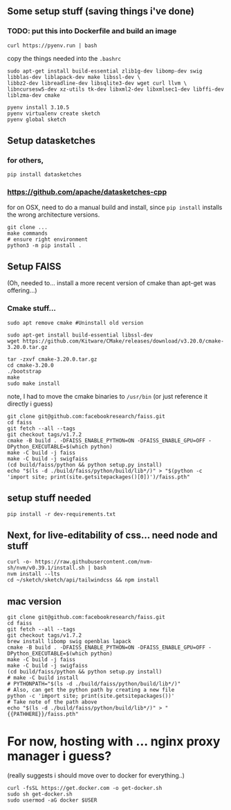 

## Some setup stuff (saving things i've done)

### TODO: put this into Dockerfile and build an image

```
curl https://pyenv.run | bash
```
copy the things needed into the `.bashrc`

```
sudo apt-get install build-essential zlib1g-dev libomp-dev swig libblas-dev liblapack-dev make libssl-dev \
libbz2-dev libreadline-dev libsqlite3-dev wget curl llvm \
libncursesw5-dev xz-utils tk-dev libxml2-dev libxmlsec1-dev libffi-dev liblzma-dev cmake
```

```
pyenv install 3.10.5
pyenv virtualenv create sketch
pyenv global sketch
```

## Setup datasketches

### for others, 
```
pip install datasketches
```

### https://github.com/apache/datasketches-cpp

for on OSX, need to do a manual build and install, since `pip install` installs the wrong architecture versions. 

```
git clone ...
make commands
# ensure right environment
python3 -m pip install .
```



## Setup FAISS


(Oh, needed to... install a more recent version of cmake than apt-get was offering...)

### Cmake stuff...
```
sudo apt remove cmake #Uninstall old version

sudo apt-get install build-essential libssl-dev
wget https://github.com/Kitware/CMake/releases/download/v3.20.0/cmake-3.20.0.tar.gz

tar -zxvf cmake-3.20.0.tar.gz
cd cmake-3.20.0
./bootstrap
make
sudo make install
```
 note, I had to move the cmake binaries to `/usr/bin` (or just reference it directly i guess)

```
git clone git@github.com:facebookresearch/faiss.git
cd faiss
git fetch --all --tags
git checkout tags/v1.7.2
cmake -B build . -DFAISS_ENABLE_PYTHON=ON -DFAISS_ENABLE_GPU=OFF -DPython_EXECUTABLE=$(which python)
make -C build -j faiss
make -C build -j swigfaiss
(cd build/faiss/python && python setup.py install)
echo "$(ls -d ./build/faiss/python/build/lib*/)" > "$(python -c 'import site; print(site.getsitepackages()[0])')/faiss.pth"
```

## setup stuff needed

```
pip install -r dev-requirements.txt
```

## Next, for live-editability of css... need node and stuff

```
curl -o- https://raw.githubusercontent.com/nvm-sh/nvm/v0.39.1/install.sh | bash
nvm install --lts
cd ~/sketch/sketch/api/tailwindcss && npm install
```


## mac version

```
git clone git@github.com:facebookresearch/faiss.git
cd faiss
git fetch --all --tags
git checkout tags/v1.7.2
brew install libomp swig openblas lapack
cmake -B build . -DFAISS_ENABLE_PYTHON=ON -DFAISS_ENABLE_GPU=OFF -DPython_EXECUTABLE=$(which python)
make -C build -j faiss
make -C build -j swigfaiss
(cd build/faiss/python && python setup.py install)
# make -C build install
# PYTHONPATH="$(ls -d ./build/faiss/python/build/lib*/)"
# Also, can get the python path by creating a new file
python -c 'import site; print(site.getsitepackages())'
# Take note of the path above
echo "$(ls -d ./build/faiss/python/build/lib*/)" > "{{PATHHERE}}/faiss.pth"
```



# For now, hosting with ... nginx proxy manager i guess?
(really suggests i should move over to docker for everything..)

```
curl -fsSL https://get.docker.com -o get-docker.sh
sudo sh get-docker.sh
sudo usermod -aG docker $USER
 ```